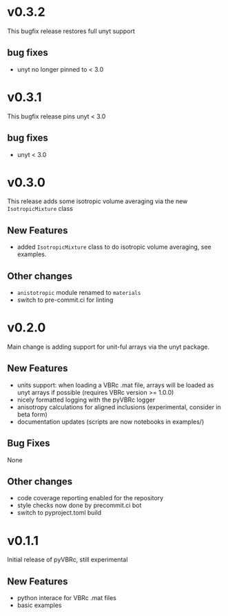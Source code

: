 # v0.3.2

This bugfix release restores full unyt support

## bug fixes
- unyt no longer pinned to < 3.0

# v0.3.1

This bugfix release pins unyt < 3.0

## bug fixes
- unyt < 3.0

# v0.3.0

This release adds some isotropic volume averaging via the new `IsotropicMixture` class

## New Features
- added `IsotropicMixture` class to do isotropic volume averaging, see examples.

## Other changes
- `anistotropic` module renamed to `materials`
- switch to pre-commit.ci for linting

# v0.2.0

Main change is adding support for unit-ful arrays via the unyt package.

## New Features

- units support: when loading a VBRc .mat file, arrays will be loaded as unyt arrays if possible (requires VBRc version >= 1.0.0)
- nicely formatted logging with the pyVBRc logger
- anisotropy calculations for aligned inclusions (experimental, consider in beta form)
- documentation updates (scripts are now notebooks in examples/)

## Bug Fixes

None

## Other changes
- code coverage reporting enabled for the repository
- style checks now done by precommit.ci bot
- switch to pyproject.toml build

# v0.1.1

Initial release of pyVBRc, still experimental

## New Features

* python interace for VBRc .mat files
* basic examples
